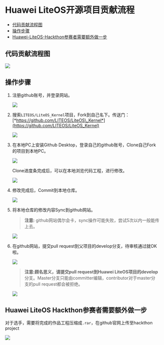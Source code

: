 # Huawei LiteOS开源项目贡献流程
* [代码贡献流程图](#代码贡献流程图)
* [操作步骤](#操作步骤)
* [Huawei-LiteOS-Hackthon参赛者需要额外做一步](#Huawei-LiteOS-Hackthon参赛者需要额外做一步)

## 代码贡献流程图
![](./meta/contribution/image1.png)

## 操作步骤

1.  注册github账号，并登录网站。
  
	![](./meta/contribution/image2.png)

2.  搜索`LITEOS/LiteOS_Kernel`项目，Fork到自己名下。传送门：[*https://github.com/LITEOS/LiteOS\_Kernel*](https://github.com/LITEOS/LiteOS_Kernel)

	![](./meta/contribution/image3.png)

3.  在本地PC上安装Github Desktop，登录自己的github账号，Clone自己Fork的项目到本地PC。
	
	![](./meta/contribution/image4.png)

	Clone进度条完成后，可以在本地浏览代码工程，进行修改。
	
	![](./meta/contribution/image5.png)

4.  修改完成后，Commit到本地仓库。
	
	![](./meta/contribution/image6.png)

5.  将本地仓库的修改内容Sync到github网站。
  
	>**注意:** github网站偶尔会卡，sync操作可能失败，尝试5次以内一般能传上去。
	
	![](./meta/contribution/image7.png)

6.  在github网站，提交pull request到父项目的develop分支，待审核通过就OK啦。
	
	![](./meta/contribution/image8.png)  

	>**注意:**顾名思义，请提交pull request到Huawei LiteOS项目的**develop**分支。Master分支只能由committer编辑，contributor对于master分支的pull request都会被拒绝。
	
	![](./meta/contribution/image9.png)

## Huawei LiteOS Hackthon参赛者需要额外做一步

对于选手，需要将完成的作品工程压缩成`.rar`，在github官网上传至hackthon project

![](./meta/contribution/image10.png)


